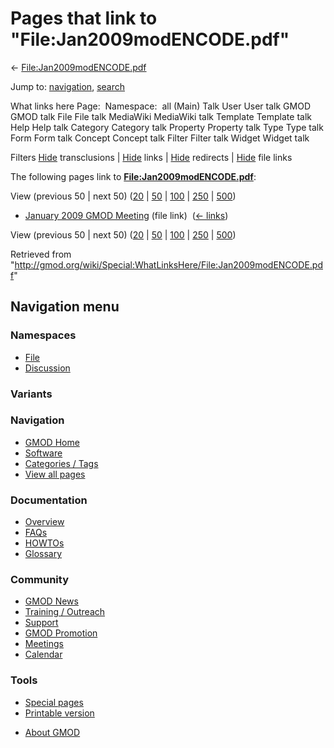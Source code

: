 <div id="mw-page-base" class="noprint">

</div>

<div id="mw-head-base" class="noprint">

</div>

<div id="content" class="mw-body" role="main">

<span id="top"></span>

<div id="mw-js-message" style="display:none;">

</div>



# <span dir="auto">Pages that link to "File:Jan2009modENCODE.pdf"</span>

<div id="bodyContent">

<div id="contentSub">

←
[File:Jan2009modENCODE.pdf](/wiki/File:Jan2009modENCODE.pdf "File:Jan2009modENCODE.pdf")

</div>

<div id="jump-to-nav" class="mw-jump">

Jump to: [navigation](#mw-navigation), [search](#p-search)

</div>

<div id="mw-content-text">

What links here Page:  Namespace:  all (Main) Talk User User talk GMOD
GMOD talk File File talk MediaWiki MediaWiki talk Template Template talk
Help Help talk Category Category talk Property Property talk Type Type
talk Form Form talk Concept Concept talk Filter Filter talk Widget
Widget talk

Filters
[Hide](/mediawiki/index.php?title=Special:WhatLinksHere/File:Jan2009modENCODE.pdf&hidetrans=1 "Special:WhatLinksHere/File:Jan2009modENCODE.pdf")
transclusions \|
[Hide](/mediawiki/index.php?title=Special:WhatLinksHere/File:Jan2009modENCODE.pdf&hidelinks=1 "Special:WhatLinksHere/File:Jan2009modENCODE.pdf")
links \|
[Hide](/mediawiki/index.php?title=Special:WhatLinksHere/File:Jan2009modENCODE.pdf&hideredirs=1 "Special:WhatLinksHere/File:Jan2009modENCODE.pdf")
redirects \|
[Hide](/mediawiki/index.php?title=Special:WhatLinksHere/File:Jan2009modENCODE.pdf&hideimages=1 "Special:WhatLinksHere/File:Jan2009modENCODE.pdf")
file links

The following pages link to
**[File:Jan2009modENCODE.pdf](/wiki/File:Jan2009modENCODE.pdf "File:Jan2009modENCODE.pdf")**:

View (previous 50 \| next 50)
([20](/mediawiki/index.php?title=Special:WhatLinksHere/File:Jan2009modENCODE.pdf&limit=20 "Special:WhatLinksHere/File:Jan2009modENCODE.pdf")
\|
[50](/mediawiki/index.php?title=Special:WhatLinksHere/File:Jan2009modENCODE.pdf&limit=50 "Special:WhatLinksHere/File:Jan2009modENCODE.pdf")
\|
[100](/mediawiki/index.php?title=Special:WhatLinksHere/File:Jan2009modENCODE.pdf&limit=100 "Special:WhatLinksHere/File:Jan2009modENCODE.pdf")
\|
[250](/mediawiki/index.php?title=Special:WhatLinksHere/File:Jan2009modENCODE.pdf&limit=250 "Special:WhatLinksHere/File:Jan2009modENCODE.pdf")
\|
[500](/mediawiki/index.php?title=Special:WhatLinksHere/File:Jan2009modENCODE.pdf&limit=500 "Special:WhatLinksHere/File:Jan2009modENCODE.pdf"))

- [January 2009 GMOD
  Meeting](/wiki/January_2009_GMOD_Meeting "January 2009 GMOD Meeting")
  (file link) ‎ <span class="mw-whatlinkshere-tools">([←
  links](/mediawiki/index.php?title=Special:WhatLinksHere&target=January+2009+GMOD+Meeting "Special:WhatLinksHere"))</span>

View (previous 50 \| next 50)
([20](/mediawiki/index.php?title=Special:WhatLinksHere/File:Jan2009modENCODE.pdf&limit=20 "Special:WhatLinksHere/File:Jan2009modENCODE.pdf")
\|
[50](/mediawiki/index.php?title=Special:WhatLinksHere/File:Jan2009modENCODE.pdf&limit=50 "Special:WhatLinksHere/File:Jan2009modENCODE.pdf")
\|
[100](/mediawiki/index.php?title=Special:WhatLinksHere/File:Jan2009modENCODE.pdf&limit=100 "Special:WhatLinksHere/File:Jan2009modENCODE.pdf")
\|
[250](/mediawiki/index.php?title=Special:WhatLinksHere/File:Jan2009modENCODE.pdf&limit=250 "Special:WhatLinksHere/File:Jan2009modENCODE.pdf")
\|
[500](/mediawiki/index.php?title=Special:WhatLinksHere/File:Jan2009modENCODE.pdf&limit=500 "Special:WhatLinksHere/File:Jan2009modENCODE.pdf"))

</div>

<div class="printfooter">

Retrieved from
"<http://gmod.org/wiki/Special:WhatLinksHere/File:Jan2009modENCODE.pdf>"

</div>

<div id="catlinks" class="catlinks catlinks-allhidden">

</div>

<div class="visualClear">

</div>

</div>

</div>

<div id="mw-navigation">

## Navigation menu

<div id="mw-head">



<div id="left-navigation">

<div id="p-namespaces" class="vectorTabs" role="navigation"
aria-labelledby="p-namespaces-label">

### Namespaces

- <span id="ca-nstab-image"><a href="/wiki/File:Jan2009modENCODE.pdf" accesskey="c"
  title="View the file page [c]">File</a></span>
- <span id="ca-talk"><a
  href="/mediawiki/index.php?title=File_talk:Jan2009modENCODE.pdf&amp;action=edit&amp;redlink=1"
  accesskey="t"
  title="Discussion about the content page [t]">Discussion</a></span>

</div>

<div id="p-variants" class="vectorMenu emptyPortlet" role="navigation"
aria-labelledby="p-variants-label">

### 

### Variants[](#)

<div class="menu">

</div>

</div>

</div>





</div>

</div>

</div>

<div id="mw-panel">

<div id="p-logo" role="banner">

<a href="/wiki/Main_Page"
style="background-image: url(http://gmod.org/images/GMOD-cogs.png);"
title="Visit the main page"></a>

</div>

<div id="p-Navigation" class="portal" role="navigation"
aria-labelledby="p-Navigation-label">

### Navigation

<div class="body">

- <span id="n-GMOD-Home">[GMOD Home](/wiki/Main_Page)</span>
- <span id="n-Software">[Software](/wiki/GMOD_Components)</span>
- <span id="n-Categories-.2F-Tags">[Categories /
  Tags](/wiki/Categories)</span>
- <span id="n-View-all-pages">[View all
  pages](/wiki/Special:AllPages)</span>

</div>

</div>

<div id="p-Documentation" class="portal" role="navigation"
aria-labelledby="p-Documentation-label">

### Documentation

<div class="body">

- <span id="n-Overview">[Overview](/wiki/Overview)</span>
- <span id="n-FAQs">[FAQs](/wiki/Category:FAQ)</span>
- <span id="n-HOWTOs">[HOWTOs](/wiki/Category:HOWTO)</span>
- <span id="n-Glossary">[Glossary](/wiki/Glossary)</span>

</div>

</div>

<div id="p-Community" class="portal" role="navigation"
aria-labelledby="p-Community-label">

### Community

<div class="body">

- <span id="n-GMOD-News">[GMOD News](/wiki/GMOD_News)</span>
- <span id="n-Training-.2F-Outreach">[Training /
  Outreach](/wiki/Training_and_Outreach)</span>
- <span id="n-Support">[Support](/wiki/Support)</span>
- <span id="n-GMOD-Promotion">[GMOD
  Promotion](/wiki/GMOD_Promotion)</span>
- <span id="n-Meetings">[Meetings](/wiki/Meetings)</span>
- <span id="n-Calendar">[Calendar](/wiki/Calendar)</span>

</div>

</div>

<div id="p-tb" class="portal" role="navigation"
aria-labelledby="p-tb-label">

### Tools

<div class="body">

- <span id="t-specialpages"><a href="/wiki/Special:SpecialPages" accesskey="q"
  title="A list of all special pages [q]">Special pages</a></span>
- <span id="t-print"><a
  href="/mediawiki/index.php?title=Special:WhatLinksHere/File:Jan2009modENCODE.pdf&amp;printable=yes"
  rel="alternate" accesskey="p"
  title="Printable version of this page [p]">Printable version</a></span>

</div>

</div>

</div>

</div>

<div id="footer" role="contentinfo">

- <span id="footer-places-about">[About
  GMOD](/wiki/GMOD:About "GMOD:About")</span>

<!-- -->






</div>
